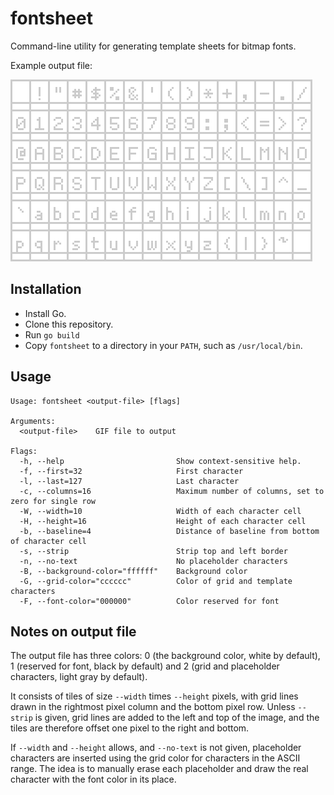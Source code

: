 # fontsheet

Command-line utility for generating template sheets for bitmap fonts.

Example output file:

![Example font sheet](/images/example_x3.gif)

## Installation

* Install Go.
* Clone this repository.
* Run `go build`
* Copy `fontsheet` to a directory in your `PATH`, such as `/usr/local/bin`.

## Usage

```
Usage: fontsheet <output-file> [flags]

Arguments:
  <output-file>    GIF file to output

Flags:
  -h, --help                         Show context-sensitive help.
  -f, --first=32                     First character
  -l, --last=127                     Last character
  -c, --columns=16                   Maximum number of columns, set to zero for single row
  -W, --width=10                     Width of each character cell
  -H, --height=16                    Height of each character cell
  -b, --baseline=4                   Distance of baseline from bottom of character cell
  -s, --strip                        Strip top and left border
  -n, --no-text                      No placeholder characters
  -B, --background-color="ffffff"    Background color
  -G, --grid-color="cccccc"          Color of grid and template characters
  -F, --font-color="000000"          Color reserved for font
```

## Notes on output file

The output file has three colors: 0 (the background color, white by default), 1 (reserved for font, black by default) and 2 (grid and placeholder characters, light gray by default).

It consists of tiles of size `--width` times `--height` pixels, with grid lines drawn in the rightmost pixel column and the bottom pixel row. Unless `--strip` is given, grid lines are added to the left and top of the image, and the tiles are therefore offset one pixel to the right and bottom.

If `--width` and `--height` allows, and `--no-text` is not given, placeholder characters are inserted using the grid color for characters in the ASCII range. The idea is to manually erase each placeholder and draw the real character with the font color in its place.
